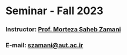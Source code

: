 # Seminar - Fall 2023

### Instructor: [Prof. Morteza Saheb Zamani](https://aut.ac.ir/cv/2505/%D9%85%D8%B1%D8%AA%D8%B6%DB%8C%20%D8%B5%D8%A7%D8%AD%D8%A8%20%D8%A7%D9%84%D8%B2%D9%85%D8%A7%D9%86%DB%8C)
### E-mail: [szamani@aut.ac.ir](mailto:szamani@aut.ac.ir)
